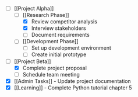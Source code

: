 - [ ] [[Project Alpha]]
	- [ ] [[Research Phase]]
		- [x] Review competitor analysis
		- [x] Interview stakeholders
		- [ ] Document requirements
	- [ ] [[Development Phase]]
		- [ ] Set up development environment
		- [ ] Create initial prototype
- [ ] [[Project Beta]]
	- [x] Complete project proposal
	- [ ] Schedule team meeting
- [x] [[Admin Tasks]] - Update project documentation
- [x] [[Learning]] - Complete Python tutorial chapter 5
